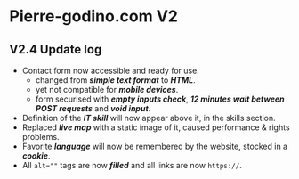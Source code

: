 # Pierre-godino.com V2

## V2.4 Update log

- Contact form now accessible and ready for use.  
  - changed from ___simple text format___ to ___HTML___.  
  - yet not compatible for ___mobile devices___.  
  - form securised with ___empty inputs check___, ___12 minutes wait between POST requests___ and ___void input___.  
- Definition of the ___IT skill___ will now appear above it, in the skills section.  
- Replaced ___live map___ with a static image of it, caused performance & rights problems.  
- Favorite ___language___ will now be remembered by the website, stocked in a ___cookie___.  
- All ```alt=""``` tags are now ___filled___ and all links are now ```https://```.  


